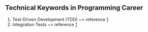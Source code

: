 ## Technical Keywords in Programming Career

1. Test-Driven Development (TDD)
	~> reference [1](http://agiledata.org/essays/tdd.html)
2. Integration Tests
	~> reference [1](https://en.wikipedia.org/wiki/Integration_testing)

